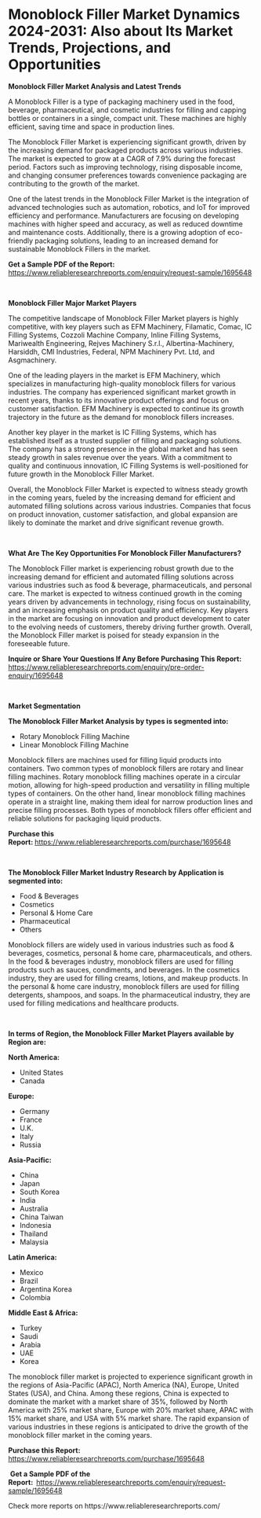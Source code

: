 <p><h1>Monoblock Filler Market Dynamics 2024-2031: Also about Its Market Trends, Projections, and Opportunities</h1></p><p><strong>Monoblock Filler Market Analysis and Latest Trends</strong></p>
<p><p>A Monoblock Filler is a type of packaging machinery used in the food, beverage, pharmaceutical, and cosmetic industries for filling and capping bottles or containers in a single, compact unit. These machines are highly efficient, saving time and space in production lines.</p><p>The Monoblock Filler Market is experiencing significant growth, driven by the increasing demand for packaged products across various industries. The market is expected to grow at a CAGR of 7.9% during the forecast period. Factors such as improving technology, rising disposable income, and changing consumer preferences towards convenience packaging are contributing to the growth of the market.</p><p>One of the latest trends in the Monoblock Filler Market is the integration of advanced technologies such as automation, robotics, and IoT for improved efficiency and performance. Manufacturers are focusing on developing machines with higher speed and accuracy, as well as reduced downtime and maintenance costs. Additionally, there is a growing adoption of eco-friendly packaging solutions, leading to an increased demand for sustainable Monoblock Fillers in the market.</p></p>
<p><strong>Get a Sample PDF of the Report:&nbsp;</strong> <a href="https://www.reliableresearchreports.com/enquiry/request-sample/1695648">https://www.reliableresearchreports.com/enquiry/request-sample/1695648</a></p>
<p>&nbsp;</p>
<p><strong>Monoblock Filler Major Market Players</strong></p>
<p><p>The competitive landscape of Monoblock Filler Market players is highly competitive, with key players such as EFM Machinery, Filamatic, Comac, IC Filling Systems, Cozzoli Machine Company, Inline Filling Systems, Mariwealth Engineering, Rejves Machinery S.r.l., Albertina-Machinery, Harsiddh, CMI Industries, Federal, NPM Machinery Pvt. Ltd, and Asgmachinery.</p><p>One of the leading players in the market is EFM Machinery, which specializes in manufacturing high-quality monoblock fillers for various industries. The company has experienced significant market growth in recent years, thanks to its innovative product offerings and focus on customer satisfaction. EFM Machinery is expected to continue its growth trajectory in the future as the demand for monoblock fillers increases.</p><p>Another key player in the market is IC Filling Systems, which has established itself as a trusted supplier of filling and packaging solutions. The company has a strong presence in the global market and has seen steady growth in sales revenue over the years. With a commitment to quality and continuous innovation, IC Filling Systems is well-positioned for future growth in the Monoblock Filler Market.</p><p>Overall, the Monoblock Filler Market is expected to witness steady growth in the coming years, fueled by the increasing demand for efficient and automated filling solutions across various industries. Companies that focus on product innovation, customer satisfaction, and global expansion are likely to dominate the market and drive significant revenue growth.</p></p>
<p>&nbsp;</p>
<p><strong>What Are The Key Opportunities For Monoblock Filler Manufacturers?</strong></p>
<p><p>The Monoblock Filler market is experiencing robust growth due to the increasing demand for efficient and automated filling solutions across various industries such as food & beverage, pharmaceuticals, and personal care. The market is expected to witness continued growth in the coming years driven by advancements in technology, rising focus on sustainability, and an increasing emphasis on product quality and efficiency. Key players in the market are focusing on innovation and product development to cater to the evolving needs of customers, thereby driving further growth. Overall, the Monoblock Filler market is poised for steady expansion in the foreseeable future.</p></p>
<p><strong>Inquire or Share Your Questions If Any Before Purchasing This Report:</strong> <a href="https://www.reliableresearchreports.com/enquiry/pre-order-enquiry/1695648">https://www.reliableresearchreports.com/enquiry/pre-order-enquiry/1695648</a></p>
<p>&nbsp;</p>
<p><strong>Market Segmentation</strong></p>
<p><strong>The Monoblock Filler Market Analysis by types is segmented into:</strong></p>
<p><ul><li>Rotary Monoblock Filling Machine</li><li>Linear Monoblock Filling Machine</li></ul></p>
<p><p>Monoblock fillers are machines used for filling liquid products into containers. Two common types of monoblock fillers are rotary and linear filling machines. Rotary monoblock filling machines operate in a circular motion, allowing for high-speed production and versatility in filling multiple types of containers. On the other hand, linear monoblock filling machines operate in a straight line, making them ideal for narrow production lines and precise filling processes. Both types of monoblock fillers offer efficient and reliable solutions for packaging liquid products.</p></p>
<p><strong>Purchase this Report:&nbsp;</strong><a href="https://www.reliableresearchreports.com/purchase/1695648">https://www.reliableresearchreports.com/purchase/1695648</a></p>
<p>&nbsp;</p>
<p><strong>The Monoblock Filler Market Industry Research by Application is segmented into:</strong></p>
<p><ul><li>Food & Beverages</li><li>Cosmetics</li><li>Personal & Home Care</li><li>Pharmaceutical</li><li>Others</li></ul></p>
<p><p>Monoblock fillers are widely used in various industries such as food & beverages, cosmetics, personal & home care, pharmaceuticals, and others. In the food & beverages industry, monoblock fillers are used for filling products such as sauces, condiments, and beverages. In the cosmetics industry, they are used for filling creams, lotions, and makeup products. In the personal & home care industry, monoblock fillers are used for filling detergents, shampoos, and soaps. In the pharmaceutical industry, they are used for filling medications and healthcare products.</p></p>
<p>&nbsp;</p>
<p><strong>In terms of Region, the Monoblock Filler Market Players available by Region are:</strong></p>
<p>
    <p> <strong> North America: </strong>
        <ul>
            <li>United States</li>
            <li>Canada</li>
        </ul>
        </p> 
    <p> <strong> Europe: </strong>
        <ul>
            <li>Germany</li>
            <li>France</li>
            <li>U.K.</li>
            <li>Italy</li>
            <li>Russia</li>
        </ul>
        </p> 
    <p> <strong> Asia-Pacific: </strong>
        <ul>
            <li>China</li>
            <li>Japan</li>
            <li>South Korea</li>
            <li>India</li>
            <li>Australia</li>
            <li>China Taiwan</li>
            <li>Indonesia</li>
            <li>Thailand</li>
            <li>Malaysia</li>
        </ul>
        </p> 
    <p> <strong> Latin America: </strong>
        <ul>
            <li>Mexico</li>
            <li>Brazil</li>
            <li>Argentina Korea</li>
            <li>Colombia</li>
        </ul>
        </p> 
    <p> <strong> Middle East & Africa: </strong>
        <ul>
            <li>Turkey</li>
            <li>Saudi</li>
            <li>Arabia</li>
            <li>UAE</li>
            <li>Korea</li>
        </ul>
    </p>
    </p>
<p><p>The monoblock filler market is projected to experience significant growth in the regions of Asia-Pacific (APAC), North America (NA), Europe, United States (USA), and China. Among these regions, China is expected to dominate the market with a market share of 35%, followed by North America with 25% market share, Europe with 20% market share, APAC with 15% market share, and USA with 5% market share. The rapid expansion of various industries in these regions is anticipated to drive the growth of the monoblock filler market in the coming years.</p></p>
<p><strong>Purchase this Report: </strong><a href="https://www.reliableresearchreports.com/purchase/1695648">https://www.reliableresearchreports.com/purchase/1695648</a></p>
<p>&nbsp;<strong>Get a Sample PDF of the Report:&nbsp;&nbsp;</strong><a href="https://www.reliableresearchreports.com/enquiry/request-sample/1695648">https://www.reliableresearchreports.com/enquiry/request-sample/1695648</a></p>
<p><strong></strong></p>
<p>Check more reports on https://www.reliableresearchreports.com/</p>